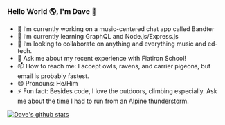 ### Hello World 🌎, I'm Dave 👋

<!--
**DevDaveFrame/DevDaveFrame** is a ✨ _special_ ✨ repository because its `README.md` (this file) appears on your GitHub profile.

Here are some ideas to get you started:

- 🔭 I’m currently working on ...
- 🌱 I’m currently learning ...
- 👯 I’m looking to collaborate on ...
- 🤔 I’m looking for help with ...
- 💬 Ask me about ...
- 📫 How to reach me: ...
- 😄 Pronouns: ...
- ⚡ Fun fact: ...
-->
- 🔭 I’m currently working on a music-centered chat app called Bandter
- 🌱 I’m currently learning GraphQL and Node.js/Express.js
- 👯 I’m looking to collaborate on anything and everything music and ed-tech.
- 💬 Ask me about my recent experience with Flatiron School!
- 📫 How to reach me: I accept owls, ravens, and carrier pigeons, but email is probably fastest.
- 😄 Pronouns: He/Him
- ⚡ Fun fact: Besides code, I love the outdoors, climbing especially. Ask me about the time I had to run from an Alpine thunderstorm. 

[![Dave's github stats](https://github-readme-stats.vercel.app/api?username=DevDaveFrame&show_icons=true&theme=tokyonight)](https://github.com/anuraghazra/github-readme-stats)
